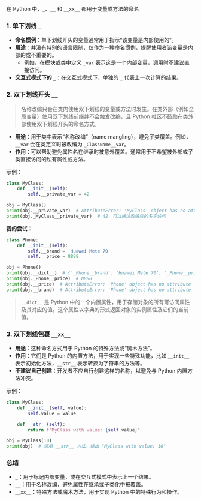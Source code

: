 在 Python 中，`_`、`__` 和 `__xx__` 都用于变量或方法的命名

### 1. 单下划线 `_`
- **命名惯例**：单下划线开头的变量通常用于指示“该变量是内部使用的”。
- **用途**：并没有特别的语言限制，仅作为一种命名惯例，提醒使用者该变量是内部的或不重要的。
  - 例如，在模块或类中定义 `_var` 表示这是一个内部变量，调用时不建议直接访问。
- **交互式模式下的 `_`**：在交互式模式下，单独的 `_` 代表上一次计算的结果。

### 2. 双下划线开头 `__`

> 名称改编只会在类内使用双下划线的变量或方法时发生。在类外部（例如全局变量）使用双下划线前缀并不会触发改编，且 Python 社区不鼓励在类外部使用双下划线开头的命名方式。

- **用途**：用于类中表示“名称改编”（name mangling），避免子类覆盖。例如，`__var` 会在类定义时被改编为 `_ClassName__var`。
- **作用**：可以帮助避免属性名在继承时被意外覆盖。通常用于不希望被外部或子类直接访问的私有属性或方法。

示例：
```python
class MyClass:
    def __init__(self):
        self.__private_var = 42

obj = MyClass()
print(obj.__private_var)  # AttributeError: 'MyClass' object has no attribute '__private_var'
print(obj._MyClass__private_var)  # 42，可以通过改编后的名字访问
```

**我的尝试：**

```python
class Phone:
    def __init__(self):
        self.__brand = 'Huawei Mete 70'
        self.__price = 8888

obj = Phone()
print(obj.__dict__)  # {'_Phone__brand': 'Huawei Mete 70', '_Phone__price': 8888}
print(obj._Phone__price)  # 8888
print(obj.__price)  # AttributeError: 'Phone' object has no attribute '__price'
print(obj.__brand)  # AttributeError: 'Phone' object has no attribute '__brand'
```

> `__dict__` 是 Python 中的一个内置属性，用于存储对象的所有可访问属性及其对应的值。这个属性以字典的形式返回对象的实例属性及它们的当前值。



### 3. 双下划线包裹 `__xx__`

- **用途**：这种命名方式用于 Python 的特殊方法或“魔术方法”。
- **作用**：它们是 Python 的内置方法，用于实现一些特殊功能，比如 `__init__` 表示初始化方法，`__str__` 表示转换为字符串的方法等。
- **不建议自己创建**：开发者不应自行创建这样的名称，以避免与 Python 内置方法冲突。

示例：
```python
class MyClass:
    def __init__(self, value):
        self.value = value

    def __str__(self):
        return f"MyClass with value: {self.value}"

obj = MyClass(10)
print(obj)  # 调用 __str__ 方法，输出 "MyClass with value: 10"
```

### 总结
- `_`：用于标记内部变量，或在交互式模式中表示上一个结果。
- `__`：用于名称改编，避免属性在继承或子类化中被覆盖。
- `__xx__`：特殊方法或魔术方法，用于实现 Python 中的特殊行为和操作。

